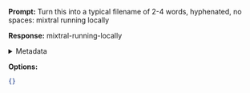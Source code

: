 **Prompt:**
Turn this into a typical filename of  2-4 words, hyphenated, no spaces: mixtral running locally

**Response:**
mixtral-running-locally

<details><summary>Metadata</summary>

- Duration: 689 ms
- Datetime: 2024-01-11T19:29:39.966846
- Model: gpt-3.5-turbo-0613

</details>

**Options:**
```json
{}
```

